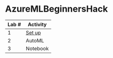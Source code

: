 # AzureMLBeginnersHack

| Lab # | Activity |
| ------------- | ------------- |
| 1  | [Set up](Lab_1.md)|
| 2  | AutoML  |
| 3  | Notebook  |
